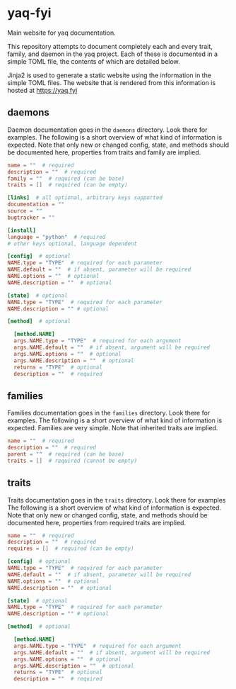 # yaq-fyi

Main website for yaq documentation.

This repository attempts to document completely each and every trait, family, and daemon in the yaq project.
Each of these is documented in a simple TOML file, the contents of which are detailed below.

Jinja2 is used to generate a static website using the information in the simple TOML files.
The website that is rendered from this information is hosted at https://yaq.fyi

## daemons

Daemon documentation goes in the `daemons` directory.
Look there for examples.
The following is a short overview of what kind of information is expected.
Note that only new or changed config, state, and methods should be documented here, properties from traits and family are implied.

```toml
name = ""  # required
description = ""  # required
family = ""  # required (can be base)
traits = []  # required (can be empty)

[links]  # all optional, arbitrary keys supported
documentation = ""
source = ""
bugtracker = ""

[install]
language = "python"  # required
# other keys optional, language dependent

[config]  # optional
NAME.type = "TYPE"  # required for each parameter
NAME.default = ""  # if absent, parameter will be required
NAME.options = ""  # optional
NAME.description = ""  # optional

[state]  # optional
NAME.type = "TYPE"  # required for each parameter
NAME.description = "" # optional

[method]  # optional

  [method.NAME]
  args.NAME.type = "TYPE"  # required for each argument
  args.NAME.default = ""  # if absent, argument will be required
  args.NAME.options = ""  # optional
  args.NAME.description = ""  # optional
  returns = "TYPE"  # optional
  description = ""  # required
```

## families

Families documentation goes in the `families` directory.
Look there for examples.
The following is a short overview of what kind of information is expected.
Families are very simple.
Note that inherited traits are implied.

```toml
name = ""  # required
description = ""  # required
parent = ""  # required (can be base)
traits = []  # required (cannot be empty)
```

## traits

Traits documentation goes in the `traits` directory.
Look there for examples
The following is a short overview of what kind of information is expected.
Note that only new or changed config, state, and methods should be documented here, properties from required traits are implied.

``` toml
name = ""  # required
description = ""  # required
requires = []  # required (can be empty)

[config]  # optional
NAME.type = "TYPE"  # required for each parameter
NAME.default = ""  # if absent, parameter will be required
NAME.options = ""  # optional
NAME.description = ""  # optional

[state]  # optional
NAME.type = "TYPE"  # required for each parameter
NAME.description = "" # optional

[method]  # optional

  [method.NAME]
  args.NAME.type = "TYPE"  # required for each argument
  args.NAME.default = ""  # if absent, argument will be required
  args.NAME.options = ""  # optional
  args.NAME.description = ""  # optional
  returns = "TYPE"  # optional
  description = ""  # required
```
